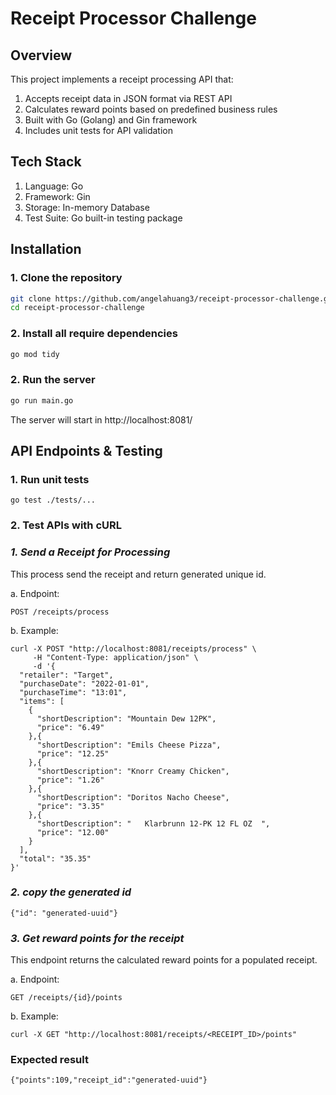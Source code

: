 # **Receipt Processor Challenge**

## **Overview**
This project implements a receipt processing API that:
1. Accepts receipt data in JSON format via REST API  
2. Calculates reward points based on predefined business rules  
3. Built with Go (Golang) and Gin framework 
4. Includes unit tests for API validation  

## **Tech Stack**
1. Language: Go
2. Framework: Gin
3. Storage: In-memory Database
4. Test Suite: Go built-in testing package
## **Installation**

### **1. Clone the repository**

```sh
git clone https://github.com/angelahuang3/receipt-processor-challenge.git
cd receipt-processor-challenge
```

### **2. Install all require dependencies**

```sh
go mod tidy
```

### **2. Run the server**

```sh
go run main.go
```
The server will start in http://localhost:8081/     

## **API Endpoints & Testing**

### **1. Run unit tests**

```
go test ./tests/...
```

### **2. Test APIs with cURL**

### ***1. Send a Receipt for Processing***
This process send the receipt and return generated unique id. <br/>

a. Endpoint:
```
POST /receipts/process
```
b. Example:

```
curl -X POST "http://localhost:8081/receipts/process" \
     -H "Content-Type: application/json" \
     -d '{
  "retailer": "Target",
  "purchaseDate": "2022-01-01",
  "purchaseTime": "13:01",
  "items": [
    {
      "shortDescription": "Mountain Dew 12PK",
      "price": "6.49"
    },{
      "shortDescription": "Emils Cheese Pizza",
      "price": "12.25"
    },{
      "shortDescription": "Knorr Creamy Chicken",
      "price": "1.26"
    },{
      "shortDescription": "Doritos Nacho Cheese",
      "price": "3.35"
    },{
      "shortDescription": "   Klarbrunn 12-PK 12 FL OZ  ",
      "price": "12.00"
    }
  ],
  "total": "35.35"
}'
```

### _2. copy the generated id_

```
{"id": "generated-uuid"}
```

### _3. Get reward points for the receipt_
This endpoint returns the calculated reward points for a populated receipt. <br/>

a. Endpoint:
```
GET /receipts/{id}/points
```
b. Example:
```
curl -X GET "http://localhost:8081/receipts/<RECEIPT_ID>/points"
```

### Expected result
```
{"points":109,"receipt_id":"generated-uuid"}
```
